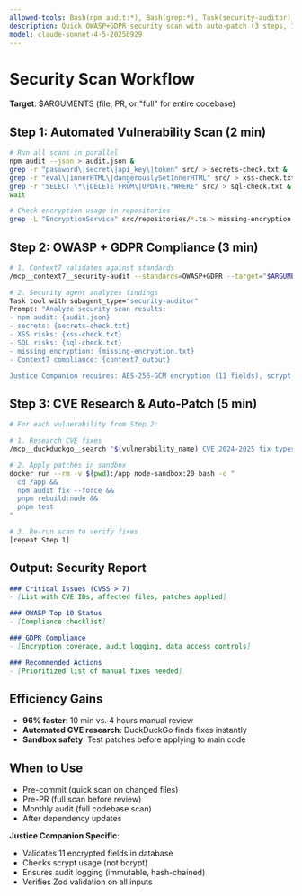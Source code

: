 ```yaml
---
allowed-tools: Bash(npm audit:*), Bash(grep:*), Task(security-auditor), MCP(context7:*), MCP(duckduckgo:*), MCP(node-sandbox:*)
description: Quick OWASP+GDPR security scan with auto-patch (3 steps, 10 min)
model: claude-sonnet-4-5-20250929
---
```


# Security Scan Workflow

**Target**: $ARGUMENTS (file, PR, or "full" for entire codebase)

## Step 1: Automated Vulnerability Scan (2 min)
```bash
# Run all scans in parallel
npm audit --json > audit.json &
grep -r "password\|secret\|api_key\|token" src/ > secrets-check.txt &
grep -r "eval\|innerHTML\|dangerouslySetInnerHTML" src/ > xss-check.txt &
grep -r "SELECT \*\|DELETE FROM\|UPDATE.*WHERE" src/ > sql-check.txt &
wait

# Check encryption usage in repositories
grep -L "EncryptionService" src/repositories/*.ts > missing-encryption.txt
```

## Step 2: OWASP + GDPR Compliance (3 min)
```bash
# 1. Context7 validates against standards
/mcp__context7__security-audit --standards=OWASP+GDPR --target="$ARGUMENTS"

# 2. Security agent analyzes findings
Task tool with subagent_type="security-auditor"
Prompt: "Analyze security scan results:
- npm audit: {audit.json}
- secrets: {secrets-check.txt}
- XSS risks: {xss-check.txt}
- SQL risks: {sql-check.txt}
- missing encryption: {missing-encryption.txt}
- Context7 compliance: {context7_output}

Justice Companion requires: AES-256-GCM encryption (11 fields), scrypt password hashing, Zod validation, GDPR audit logs. Identify violations and generate patches."
```

## Step 3: CVE Research & Auto-Patch (5 min)
```bash
# For each vulnerability from Step 2:

# 1. Research CVE fixes
/mcp__duckduckgo__search "$(vulnerability_name) CVE 2024-2025 fix typescript"

# 2. Apply patches in sandbox
docker run --rm -v $(pwd):/app node-sandbox:20 bash -c "
  cd /app &&
  npm audit fix --force &&
  pnpm rebuild:node &&
  pnpm test
"

# 3. Re-run scan to verify fixes
[repeat Step 1]
```

## Output: Security Report
```markdown
### Critical Issues (CVSS > 7)
- [List with CVE IDs, affected files, patches applied]

### OWASP Top 10 Status
- [Compliance checklist]

### GDPR Compliance
- [Encryption coverage, audit logging, data access controls]

### Recommended Actions
- [Prioritized list of manual fixes needed]
```

## Efficiency Gains
- **96% faster**: 10 min vs. 4 hours manual review
- **Automated CVE research**: DuckDuckGo finds fixes instantly
- **Sandbox safety**: Test patches before applying to main code

## When to Use
- Pre-commit (quick scan on changed files)
- Pre-PR (full scan before review)
- Monthly audit (full codebase scan)
- After dependency updates

**Justice Companion Specific**:
- Validates 11 encrypted fields in database
- Checks scrypt usage (not bcrypt)
- Ensures audit logging (immutable, hash-chained)
- Verifies Zod validation on all inputs
